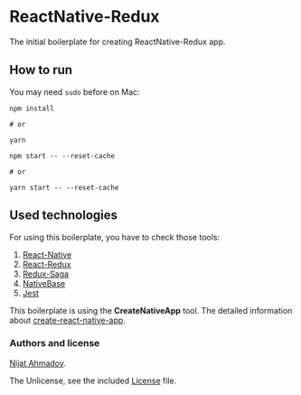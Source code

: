 # ReactNative-Redux

The initial boilerplate for creating ReactNative-Redux app.

## How to run

You may need `sudo` before on Mac:

```
npm install

# or

yarn
```

```
npm start -- --reset-cache

# or

yarn start -- --reset-cache
```

## Used technologies
For using this boilerplate, you have to check those tools:
1. [React-Native](https://facebook.github.io/react-native/)
1. [React-Redux](https://github.com/reactjs/react-redux)
1. [Redux-Saga](https://github.com/redux-saga/redux-saga)
1. [NativeBase](https://github.com/GeekyAnts/NativeBase)
1. [Jest](https://facebook.github.io/jest/)

This boilerplate is using the __CreateNativeApp__ tool. The detailed information about [create-react-native-app](https://github.com/Nijat13/reactNative-redux/blob/master/crnapp.md).

### Authors and license ###
[Nijat Ahmadov](https://github.com/Nijat13).

The Unlicense, see the included [License](LICENSE) file.
